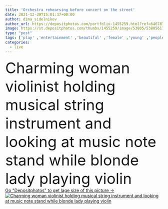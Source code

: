 ```yaml
---
title: 'Orchestra rehearsing before concert on the street'
date: 2021-12-30T15:01:37+00:00
author: dima_sidelnikov
author_url: https://depositphotos.com/portfolio-1455259.html?ref=64678756
image: https://st.depositphotos.com/thumbs/1455259/image/53805/538056170/api_thumb_450.jpg?forcejpeg=true
type: "post"
tags: ['play' ,'entertainment' ,'beautiful' ,'female' ,'young' ,'people' ,'outdoors' ,'classical' ,'instrument' ,'classic' ,'pretty' ,'band' ,'string' ,'woman' ,'sound' ,'live' ,'music' ,'musical' ,'performance' ,'concert' ,'player' ,'melody' ,'charming' ,'attractive' ,'artist' ,'musician' ,'performer' ,'orchestra' ,'acoustic' ,'orchestral' ,'fiddle' ,'viola' ,'violin' ,'violinist' ,'symphony' ,'talented' ,'rehearsal' ,'philharmonic' ]
categories: 
  - live
---
```

<div aling="center">
            <font size="60"> Charming woman violinist holding musical string instrument and looking at music note stand while blonde lady playing violin</font>   
</div>
<div>
    <a href='https://st.depositphotos.com/thumbs/1455259/image/53805/538056170/api_thumb_450.jpg?forcejpeg=true?ref=64678756' target=_blank > Go "Depositphotos" to get lage size of this picture ->
        <img href='https://st.depositphotos.com/thumbs/1455259/image/53805/538056170/api_thumb_450.jpg?forcejpeg=true?ref=64678756' src='https://st.depositphotos.com/1455259/53805/i/950/depositphotos_538056170-stock-photo-orchestra-rehearsing-before-concert-on.jpg?forcejpeg=true' alt='Charming woman violinist holding musical string instrument and looking at music note stand while blonde lady playing violin' >
    </a>
</div>
